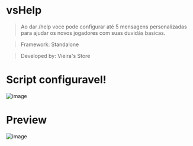 # vsHelp

> Ao dar /help voce pode configurar até 5 mensagens personalizadas para ajudar os novos jogadores com suas duvidás basicas.

> Framework: Standalone

> Developed by: Vieira's Store

# Script configuravel!

![image](https://user-images.githubusercontent.com/98975919/186281485-463842d7-a571-4f26-872e-744521e19b36.png)

# Preview

![image](https://user-images.githubusercontent.com/98975919/186281436-fe6ca2e4-a1bc-4370-ac8e-d1dc204d521a.png)
